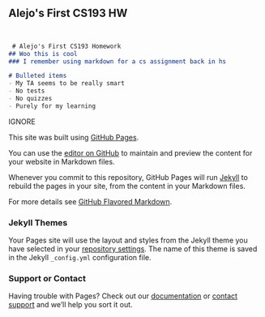## Alejo's First CS193 HW

```markdown


 # Alejo's First CS193 Homework
## Woo this is cool
### I remember using markdown for a cs assignment back in hs

# Bulleted items
- My TA seems to be really smart
- No tests
- No quizzes
- Purely for my learning    

```




IGNORE

This site was built using [GitHub Pages](https://pages.github.com/).

You can use the [editor on GitHub](https://github.com/kalutes/CS193_Fall18_Lab1/edit/master/index.md) to maintain and preview the content for your website in Markdown files.

Whenever you commit to this repository, GitHub Pages will run [Jekyll](https://jekyllrb.com/) to rebuild the pages in your site, from the content in your Markdown files.


For more details see [GitHub Flavored Markdown](https://guides.github.com/features/mastering-markdown/).

### Jekyll Themes

Your Pages site will use the layout and styles from the Jekyll theme you have selected in your [repository settings](https://github.com/kalutes/CS193_Fall18_Lab1/settings). The name of this theme is saved in the Jekyll `_config.yml` configuration file.

### Support or Contact

Having trouble with Pages? Check out our [documentation](https://help.github.com/categories/github-pages-basics/) or [contact support](https://github.com/contact) and we’ll help you sort it out.



